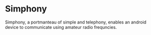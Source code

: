 # Simphony
Simphony, a portmanteau of simple and telephony, enables an android device to communicate using amateur radio frequncies. 

